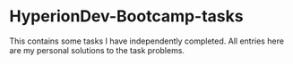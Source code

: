 # HyperionDev-Bootcamp-tasks
This contains some tasks I have independently completed. All entries here are my personal solutions to the task problems.
